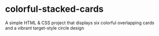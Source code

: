 # colorful-stacked-cards
A simple HTML &amp; CSS project that displays six colorful overlapping cards and a vibrant target-style circle design
